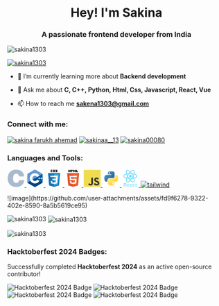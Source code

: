 <h1 align="center">Hey! I'm Sakina</h1>
<h3 align="center">A passionate frontend developer from India</h3>

<p align="left"> <img src="https://komarev.com/ghpvc/?username=sakina1303&label=Profile%20views&color=0e75b6&style=flat" alt="sakina1303" /> </p>

<p align="left"> <a href="https://github.com/ryo-ma/github-profile-trophy"><img src="https://github-profile-trophy.vercel.app/?username=sakina1303" alt="sakina1303" /></a> </p>

- 🌱 I’m currently learning more about **Backend development**

- 💬 Ask me about **C, C++, Python, Html, Css, Javascript, React, Vue**

- 📫 How to reach me **sakena1303@gmail.com**

<h3 align="left">Connect with me:</h3>
<p align="left">
<a href="https://linkedin.com/in/sakina farukh ahemad" target="blank"><img align="center" src="https://raw.githubusercontent.com/rahuldkjain/github-profile-readme-generator/master/src/images/icons/Social/linked-in-alt.svg" alt="sakina farukh ahemad" height="30" width="40" /></a>
<a href="https://instagram.com/sakinaa__13" target="blank"><img align="center" src="https://raw.githubusercontent.com/rahuldkjain/github-profile-readme-generator/master/src/images/icons/Social/instagram.svg" alt="sakinaa__13" height="30" width="40" /></a>
<a href="https://discord.gg/sakina00080" target="blank"><img align="center" src="https://raw.githubusercontent.com/rahuldkjain/github-profile-readme-generator/master/src/images/icons/Social/discord.svg" alt="sakina00080" height="30" width="40" /></a>
</p>

<h3 align="left">Languages and Tools: </h3>
<p align="left"> <a href="https://www.cprogramming.com/" target="_blank" rel="noreferrer"> <img src="https://raw.githubusercontent.com/devicons/devicon/master/icons/c/c-original.svg" alt="c" width="40" height="40"/> </a> <a href="https://www.w3schools.com/cpp/" target="_blank" rel="noreferrer"> <img src="https://raw.githubusercontent.com/devicons/devicon/master/icons/cplusplus/cplusplus-original.svg" alt="cplusplus" width="40" height="40"/> </a> <a href="https://www.w3schools.com/css/" target="_blank" rel="noreferrer"> <img src="https://raw.githubusercontent.com/devicons/devicon/master/icons/css3/css3-original-wordmark.svg" alt="css3" width="40" height="40"/> </a> <a href="https://www.w3.org/html/" target="_blank" rel="noreferrer"> <img src="https://raw.githubusercontent.com/devicons/devicon/master/icons/html5/html5-original-wordmark.svg" alt="html5" width="40" height="40"/> </a> <a href="https://developer.mozilla.org/en-US/docs/Web/JavaScript" target="_blank" rel="noreferrer"> <img src="https://raw.githubusercontent.com/devicons/devicon/master/icons/javascript/javascript-original.svg" alt="javascript" width="40" height="40"/> </a> <a href="https://www.python.org" target="_blank" rel="noreferrer"> <img src="https://raw.githubusercontent.com/devicons/devicon/master/icons/python/python-original.svg" alt="python" width="40" height="40"/> </a> <a href="https://reactjs.org/" target="_blank" rel="noreferrer"> <img src="https://raw.githubusercontent.com/devicons/devicon/master/icons/react/react-original-wordmark.svg" alt="react" width="40" height="40"/> </a> <a href="https://tailwindcss.com/" target="_blank" rel="noreferrer"> <img src="https://www.vectorlogo.zone/logos/tailwindcss/tailwindcss-icon.svg" alt="tailwind" width="40" height="40"/> </a> </p>


<p>![image](https://github.com/user-attachments/assets/fd9f6278-9322-402e-8590-8a5b5619ce95)</p>

<p><img align="left" src="https://github-readme-stats.vercel.app/api/top-langs?username=sakina1303&show_icons=true&locale=en&layout=compact" alt="sakina1303" /></p>

<p>&nbsp;<img align="center" src="https://github-readme-stats.vercel.app/api?username=sakina1303&show_icons=true&locale=en" alt="sakina1303" /></p>

<p><img align="center" src="https://github-readme-streak-stats.herokuapp.com/?user=sakina1303&" alt="sakina1303" /></p>

<h3 align="left">Hacktoberfest 2024 Badges:</h3>
<p> Successfully completed <strong>Hacktoberfest 2024</strong> as an active open-source contributor!</p>
<p align="left">
  <img src="" alt="Hacktoberfest 2024 Badge" width="120"/>
  <img src="https://your-image-link-2" alt="Hacktoberfest 2024 Badge" width="120"/>
  <img src="https://your-image-link-3" alt="Hacktoberfest 2024 Badge" width="120"/>
  <img src="https://your-image-link-4" alt="Hacktoberfest 2024 Badge" width="120"/>
</p>

